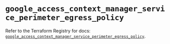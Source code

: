 # `google_access_context_manager_service_perimeter_egress_policy`

Refer to the Terraform Registry for docs: [`google_access_context_manager_service_perimeter_egress_policy`](https://registry.terraform.io/providers/hashicorp/google-beta/6.17.0/docs/resources/google_access_context_manager_service_perimeter_egress_policy).
